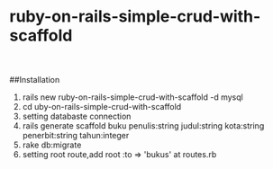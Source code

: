 # ruby-on-rails-simple-crud-with-scaffold
<br><br>
##Installation <br>
1. rails new ruby-on-rails-simple-crud-with-scaffold  -d mysql <br>
2. cd uby-on-rails-simple-crud-with-scaffold <br>
3. setting databaste connection <br>
4. rails generate scaffold buku penulis:string judul:string kota:string penerbit:string tahun:integer <br>
5. rake db:migrate <br>
6. setting root route,add root :to => 'bukus' at routes.rb

